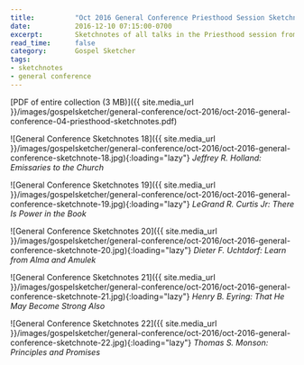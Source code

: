 ```yaml
---
title:          "Oct 2016 General Conference Priesthood Session Sketchnotes"
date:           2016-12-10 07:15:00-0700
excerpt:        Sketchnotes of all talks in the Priesthood session from Oct 2016 LDS General Conference
read_time:      false
category:       Gospel Sketcher
tags:
- sketchnotes
- general conference
---
```


[PDF of entire collection (3 MB)]({{ site.media_url }}/images/gospelsketcher/general-conference/oct-2016/oct-2016-general-conference-04-priesthood-sketchnotes.pdf)

![General Conference Sketchnotes 18]({{ site.media_url }}/images/gospelsketcher/general-conference/oct-2016/oct-2016-general-conference-sketchnote-18.jpg){:loading="lazy"}
_Jeffrey R. Holland: Emissaries to the Church_

![General Conference Sketchnotes 19]({{ site.media_url }}/images/gospelsketcher/general-conference/oct-2016/oct-2016-general-conference-sketchnote-19.jpg){:loading="lazy"}
_LeGrand R. Curtis Jr: There Is Power in the Book_

![General Conference Sketchnotes 20]({{ site.media_url }}/images/gospelsketcher/general-conference/oct-2016/oct-2016-general-conference-sketchnote-20.jpg){:loading="lazy"}
_Dieter F. Uchtdorf: Learn from Alma and Amulek_

![General Conference Sketchnotes 21]({{ site.media_url }}/images/gospelsketcher/general-conference/oct-2016/oct-2016-general-conference-sketchnote-21.jpg){:loading="lazy"}
_Henry B. Eyring: That He May Become Strong Also_

![General Conference Sketchnotes 22]({{ site.media_url }}/images/gospelsketcher/general-conference/oct-2016/oct-2016-general-conference-sketchnote-22.jpg){:loading="lazy"}
_Thomas S. Monson: Principles and Promises_
